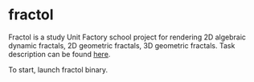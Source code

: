 # fractol

Fractol is a study Unit Factory school project for rendering 2D algebraic dynamic fractals, 2D geometric fractals, 3D geometric fractals. Task description can be found [here](https://github.com/charmingelle/fractol/blob/master/fract_ol.en.pdf).

To start, launch fractol binary.
